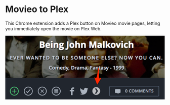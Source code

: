 # Movieo to Plex

This Chrome extension adds a Plex button on Movieo movie pages, letting you immediately open the movie on Plex Web.

![Example](image.png)
